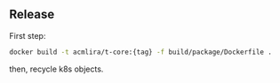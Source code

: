 ## Release

First step:

```sh
docker build -t acmlira/t-core:{tag} -f build/package/Dockerfile .
```

then, recycle k8s objects.
